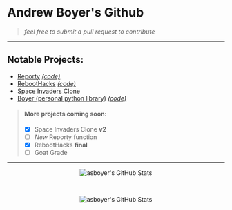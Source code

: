<div>
<p align="center">
  <img src="https://github.com/asboyer2/asboyer2/blob/master/images/logo.png?raw=true" alt="">
</p>
</div>
 
# Andrew Boyer's Github
> *feel free to submit a pull request to contribute*

***
## Notable Projects:
* [Reporty](https://pypi.org/project/reporty/) [*(code)*](https://github.com/asboyer2/reporty)
* [RebootHacks](https://reboothacks.com) [*(code)*](https://github.com/Wayland-CS-Club/reboothacks-master)
* [Space Invaders Clone](https://github.com/asboyer2/SpaceInvaders)
* [Boyer (personal python library)](https://pypi.org/project/boyer/) [*(code)*](https://github.com/asboyer2/boyer)

> #### More projects coming soon:
> - [x] Space Invaders Clone **v2**
> - [ ] *New* Reporty function
> - [x] RebootHacks **final**
> - [ ] Goat Grade

***
<div>
<p align="center">
  <img align="center" alt="asboyer's GitHub Stats" src="https://github-readme-stats.vercel.app/api/top-langs/?username=asboyer2&layout=compact&icon_color=805AD5&text_color=718096&bg_color=ffffff00&hide_border=false&langs_count=9" alt=""/>
</p>
</div>
  <br>
<div>
<p align="center">
  <img align="center" alt="asboyer's GitHub Stats" src="https://github-readme-stats.vercel.app/api?username=asboyer2&show_icons=true&icon_color=805AD5&text_color=718096&bg_color=ffffff00&hide_title=false&include_all_commits=true&count_private=true&hide_border=false"
 alt=""/>
</p>
</div>

